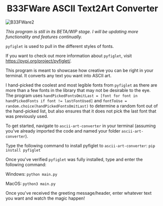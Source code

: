 <h1 align="center">B33FWare ASCII Text2Art Converter</h1>

![B33FWare2](https://github.com/s-b-t/ascii-art-converter/assets/109566542/6106cd7d-55b2-4960-964b-d7ee80ece667)


*This program is still in its BETA/WIP stage. I will be updating more functionality and features continually.*

```pyfiglet``` is used to pull in the different styles of fonts.

If you want to check out more information about ```pyfiglet```, visit https://pypi.org/project/pyfiglet/.

This program is meant to showcase how creative you can be right in your terminal. It converts any text you want into ASCII art.

I hand-picked the coolest and most legible fonts from ```pyfiglet``` as there are more than a few fonts in the library that may not be desirable to the eye. The program uses ```handPickedFontsOmitLast = [font for font in handPickedFonts if font != lastFontUsed]``` and ```fontToUse = random.choice(handPickedFontsOmitLast)``` to determine a random font out of the hand-picked list, but also ensures that it does not pick the last font that was previously used.

To get started, navigate to ```ascii-art-converter``` in your terminal (assuming you've already imported the code and named your folder ```ascii-art-converter```).

Type the following command to install pyfiglet to ```ascii-art-converter```: ```pip install pyfiglet```

Once you've verified ```pyfiglet``` was fully installed, type and enter the following command:
  
  Windows: ```python main.py```
  
  MacOS: ```python3 main.py```

Once you've received the greeting message/header, enter whatever text you want and watch the magic happen!
